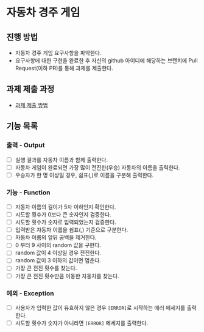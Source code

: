 # 자동차 경주 게임
## 진행 방법
* 자동차 경주 게임 요구사항을 파악한다.
* 요구사항에 대한 구현을 완료한 후 자신의 github 아이디에 해당하는 브랜치에 Pull Request(이하 PR)를 통해 과제를 제출한다.

## 과제 제출 과정
* [과제 제출 방법](https://github.com/next-step/nextstep-docs/tree/master/precourse)

## 기능 목록

### 출력 - Output

- [ ] 실행 결과를 자동차 이름과 함께 출력한다.
- [ ] 자동차 게임이 완료되면 가장 많이 전진한(우승) 자동차의 이름을 출력한다.
- [ ] 우승자가 한 명 이상일 경우, 쉼표(,)로 이름을 구분해 출력한다.

### 기능 - Function

- [ ] 자동차 이름의 길이가 5자 이하인지 확인한다.
- [ ] 시도할 횟수가 0보다 큰 숫자인지 검증한다.
- [ ] 시도할 횟수가 숫자로 입력되었는지 검증한다.
- [ ] 입력받은 자동차 이름을 쉼표(,) 기준으로 구분한다.
- [ ] 자동차 이름의 앞뒤 공백을 제거한다.
- [ ] 0 부터 9 사이의 random 값을 구한다.
- [ ] random 값이 4 이상일 경우 전진한다.
- [ ] random 값이 3 이하의 값이면 멈춘다.
- [ ] 가장 큰 전진 횟수를 찾는다.
- [ ] 가장 큰 전진 횟수만큼 이동한 자동차를 찾는다.

### 예외 - Exception

- [ ] 사용자가 입력한 값이 유효하지 않은 경우 `[ERROR]`로 시작하는 에러 메세지를 출력한다.
- [ ] 시도할 횟수가 숫자가 아니라면 `[ERROR]` 메세지를 출력한다.
